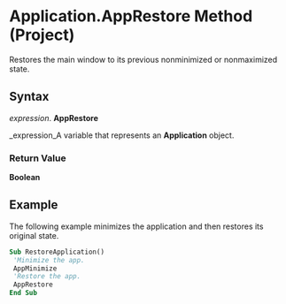 
# Application.AppRestore Method (Project)

Restores the main window to its previous nonminimized or nonmaximized state.


## Syntax

 _expression_. **AppRestore**

 _expression_A variable that represents an  **Application** object.


### Return Value

 **Boolean**


## Example

The following example minimizes the application and then restores its original state.


```vb
Sub RestoreApplication() 
 'Minimize the app. 
 AppMinimize 
 'Restore the app. 
 AppRestore 
End Sub
```

